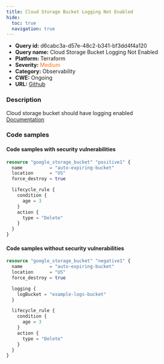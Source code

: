 ```yaml
---
title: Cloud Storage Bucket Logging Not Enabled
hide:
  toc: true
  navigation: true
---
```


<style>
  .highlight .hll {
    background-color: #ff171742;
  }
  .md-content {
    max-width: 1100px;
    margin: 0 auto;
  }
</style>

-   **Query id:** d6cabc3a-d57e-48c2-b341-bf3dd4f4a120
-   **Query name:** Cloud Storage Bucket Logging Not Enabled
-   **Platform:** Terraform
-   **Severity:** <span style="color:#ff7213">Medium</span>
-   **Category:** Observability
-   **CWE:** Ongoing
-   **URL:** [Github](https://github.com/Checkmarx/kics/tree/master/assets/queries/terraform/gcp/cloud_storage_bucket_logging_not_enabled)

### Description
Cloud storage bucket should have logging enabled<br>
[Documentation](https://registry.terraform.io/providers/hashicorp/google/latest/docs/resources/storage_bucket#log_bucket)

### Code samples
#### Code samples with security vulnerabilities
```tf title="Positive test num. 1 - tf file" hl_lines="1"
resource "google_storage_bucket" "positive1" {
  name          = "auto-expiring-bucket"
  location      = "US"
  force_destroy = true

  lifecycle_rule {
    condition {
      age = 3
    }
    action {
      type = "Delete"
    }
  }
}

```


#### Code samples without security vulnerabilities
```tf title="Negative test num. 1 - tf file"
resource "google_storage_bucket" "negative1" {
  name          = "auto-expiring-bucket"
  location      = "US"
  force_destroy = true

  logging {
	logBucket = "example-logs-bucket"
  }

  lifecycle_rule {
    condition {
      age = 3
    }
    action {
      type = "Delete"
    }
  }
}
```
